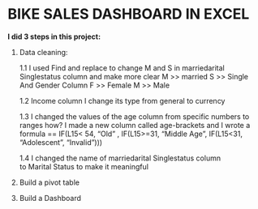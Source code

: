 # **BIKE SALES DASHBOARD IN EXCEL**

**I did 3 steps in this project:**
1. Data cleaning:

   1.1 I used Find and replace to change M and S in marriedarital Singlestatus column and make more clear 
       M >> married 
       S >> Single 
       And Gender Column 
       F >> Female 
       M >> Male 

   1.2 Income column I change its type from general to currency

   1.3 I changed the values of the age column from specific numbers to ranges how? I made a new column called age-brackets and I wrote a formula
       == IF(L15< 54, “Old” , IF(L15>=31, “Middle Age”, IF(L15<31, “Adolescent”, “Invalid”)))  

   1.4 I changed the name of marriedarital Singlestatus column to Marital Status to make it meaningful 

3. Build a pivot table
4. Build a Dashboard
